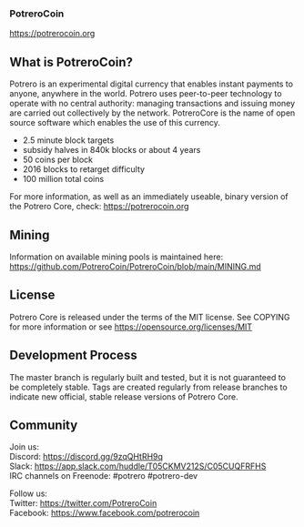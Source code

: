 ### PotreroCoin

https://potrerocoin.org

## What is PotreroCoin?
Potrero is an experimental digital currency that enables instant payments to anyone, anywhere in the world. Potrero uses peer-to-peer technology to operate with no central authority: managing transactions and issuing money are carried out collectively by the network. PotreroCore is the name of open source software which enables the use of this currency.

* 2.5 minute block targets
* subsidy halves in 840k blocks or about 4 years
* 50 coins per block
* 2016 blocks to retarget difficulty
* 100 million total coins
  
For more information, as well as an immediately useable, binary version of the Potrero Core, check: https://potrerocoin.org

## Mining

Information on available mining pools is maintained here: https://github.com/PotreroCoin/PotreroCoin/blob/main/MINING.md

## License
Potrero Core is released under the terms of the MIT license. See COPYING for more information or see https://opensource.org/licenses/MIT

## Development Process
The master branch is regularly built and tested, but it is not guaranteed to be completely stable. Tags are created regularly from release branches to indicate new official, stable release versions of Potrero Core.

## Community

Join us:  
Discord: https://discord.gg/9zqQHtRH9q  
Slack: https://app.slack.com/huddle/T05CKMV212S/C05CUQFRFHS  
IRC channels on Freenode: #potrero #potrero-dev  

Follow us:  
Twitter: https://twitter.com/PotreroCoin  
Facebook: https://www.facebook.com/potrerocoin  
